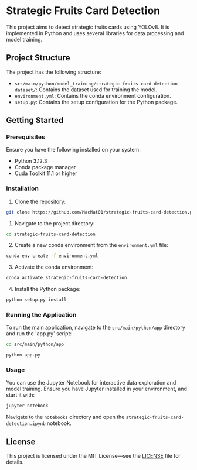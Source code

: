 # Strategic Fruits Card Detection

This project aims to detect strategic fruits cards using YOLOv8. It is implemented in Python and uses several libraries
for data processing and model training.

## Project Structure

The project has the following structure:

- `src/main/python/model_training/strategic-fruits-card-detection-dataset/`: Contains the dataset used for training the
  model.
- `environment.yml`: Contains the conda environment configuration.
- `setup.py`: Contains the setup configuration for the Python package.

## Getting Started

### Prerequisites

Ensure you have the following installed on your system:

- Python 3.12.3
- Conda package manager
- Cuda Toolkit 11.1 or higher

### Installation

1. Clone the repository:

```bash
git clone https://github.com/MacMat01/strategic-fruits-card-detection.git
```

1. Navigate to the project directory:

```bash
cd strategic-fruits-card-detection
```

2. Create a new conda environment from the `environment.yml` file:

```bash
conda env create -f environment.yml
```

3. Activate the conda environment:

```bash
conda activate strategic-fruits-card-detection
```

4. Install the Python package:

```bash
python setup.py install
```

### Running the Application

To run the main application, navigate to the `src/main/python/app` directory and run the 'app.py' script:

```bash
cd src/main/python/app
```

```bash
python app.py
```

### Usage

You can use the Jupyter Notebook for interactive data exploration and model training. Ensure you have Jupyter installed
in your environment, and start it with:

```bash
jupyter notebook
```

Navigate to the `notebooks` directory and open the `strategic-fruits-card-detection.ipynb` notebook.

## License

This project is licensed under the MIT License—see the [LICENSE](LICENSE) file for details.
